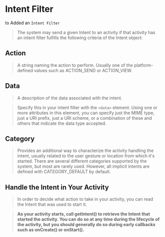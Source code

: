 # Intent Filter

to Added an `Intent Filter` 

>The system may send a given Intent to an activity if that activity has an intent filter fulfills the following criteria of the Intent object:

## Action

>A string naming the action to perform. Usually one of the platform-defined values such as ACTION_SEND or ACTION_VIEW.

## Data

>A description of the data associated with the intent.

>Specify this in your intent filter with the `<data>` element. Using one or more attributes in this element, you can specify just the MIME type, just a URI prefix, just a URI scheme, or a combination of these and others that indicate the data type accepted.

## Category

>Provides an additional way to characterize the activity handling the intent, usually related to the user gesture or location from which it's started. There are several different categories supported by the system, but most are rarely used. However, all implicit intents are defined with CATEGORY_DEFAULT by default.

## Handle the Intent in Your Activity

>In order to decide what action to take in your activity, you can read the Intent that was used to start it.

>**As your activity starts, call getIntent() to retrieve the Intent that started the activity. You can do so at any time during the lifecycle of the activity, but you should generally do so during early callbacks such as onCreate() or onStart().**

